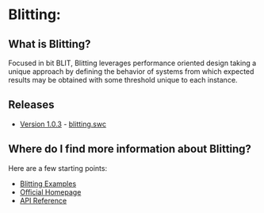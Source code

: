 Blitting:
=========

What is Blitting?
-----------------

Focused in bit BLIT, Blitting leverages performance oriented design taking
a unique approach by defining the behavior of systems from which expected
results may be obtained with some threshold unique to each instance.


Releases
--------

* [Version 1.0.3](https://github.com/jasonsturges/blitting/releases/tag/v1.0.3) - [blitting.swc](https://github.com/jasonsturges/blitting/releases/download/v1.0.3/blitting.swc)


Where do I find more information about Blitting?
------------------------------------------------

Here are a few starting points:

* [Blitting Examples](http://github.com/jasonsturges/blitting-examples)
* [Official Homepage](http://blitting.com)
* [API Reference](http://blitting.com)
